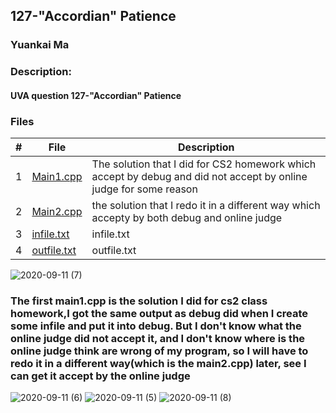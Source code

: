 ## 127-"Accordian" Patience
### Yuankai Ma
### Description:
#### UVA question 127-"Accordian" Patience

### Files

|   #   | File            | Description                                        |
| :---: | --------------- | -------------------------------------------------- |
|   1   | <a href="https://github.com/Kyrie-Ma/4883-Programming_Techniques-Ma/blob/master/Assignment/P02/127/main1.cpp" > Main1.cpp         | The solution that I did for CS2 homework which accept by debug and did not accept by online judge for some reason|
|   2   | <a href="https://github.com/Kyrie-Ma/4883-Programming_Techniques-Ma/blob/master/Assignment/P02/127/main2.cpp" > Main2.cpp         | the solution that I redo it in a different way which accepty by both debug and online judge |
|   3   | <a href="https://github.com/Kyrie-Ma/4883-Programming_Techniques-Ma/blob/master/Assignment/P02/127/infile.txt" > infile.txt         | infile.txt      |
|   4   | <a href="https://github.com/Kyrie-Ma/4883-Programming_Techniques-Ma/blob/master/Assignment/P02/127/outfile.txt" > outfile.txt         | outfile.txt      |

![2020-09-11 (7)](https://user-images.githubusercontent.com/60235679/92979736-3368e300-f459-11ea-9868-a893e1d036f1.png)


### The first main1.cpp is the solution I did for cs2 class homework,I got the same output as debug did when I create some infile and put it into debug. But I don't know what the online judge did not accept it, and I don't know where is the online judge think are wrong of my program, so I will have to redo it in a different way(which is the main2.cpp) later, see I can get it accept by the online judge
![2020-09-11 (6)](https://user-images.githubusercontent.com/60235679/92979688-0f0d0680-f459-11ea-8403-6956598a4674.png)
![2020-09-11 (5)](https://user-images.githubusercontent.com/60235679/92979691-103e3380-f459-11ea-8256-8850547b9ab1.png)
![2020-09-11 (8)](https://user-images.githubusercontent.com/60235679/92979930-d4f03480-f459-11ea-90e4-700c118e29e8.png)

